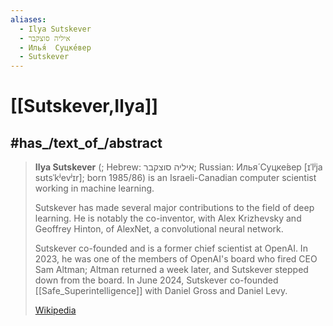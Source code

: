 ```yaml
---
aliases:
  - Ilya Sutskever
  - איליה סוצקבר
  - Илья́  Суцке́вер
  - Sutskever
---
```

# [[Sutskever,Ilya]] 

## #has_/text_of_/abstract 

> **Ilya Sutskever**  (; Hebrew: איליה סוצקבר; Russian: Илья́  Суцке́вер [ɪˈlʲja  sʊtsˈkʲevʲɪr]; born 1985/86) 
> is an Israeli-Canadian computer scientist working in machine learning.
>
> Sutskever has made several major contributions to the field of deep learning. 
> He is notably the co-inventor, with Alex Krizhevsky and Geoffrey Hinton, of AlexNet, 
> a convolutional neural network.
>
> Sutskever co-founded and is a former chief scientist at OpenAI. 
> In 2023, he was one of the members of OpenAI's board who fired CEO Sam Altman; 
> Altman returned a week later, and Sutskever stepped down from the board. 
> In June 2024, Sutskever co-founded [[Safe_Superintelligence]] with Daniel Gross and Daniel Levy.
>
> [Wikipedia](https://en.wikipedia.org/wiki/Ilya%20Sutskever)




